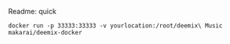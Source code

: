Readme: quick

``` docker run -p 33333:33333 -v yourlocation:/root/deemix\ Music  makarai/deemix-docker ```


